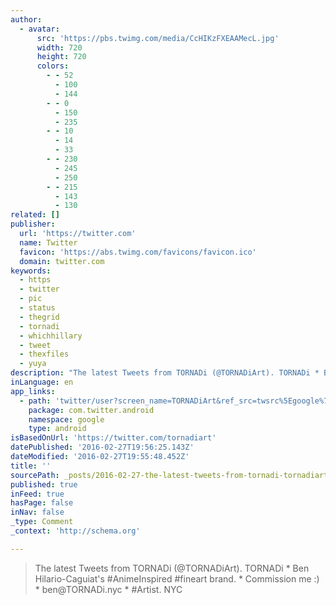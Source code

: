 ```yaml
---
author:
  - avatar:
      src: 'https://pbs.twimg.com/media/CcHIKzFXEAAMecL.jpg'
      width: 720
      height: 720
      colors:
        - - 52
          - 100
          - 144
        - - 0
          - 150
          - 235
        - - 10
          - 14
          - 33
        - - 230
          - 245
          - 250
        - - 215
          - 143
          - 130
related: []
publisher:
  url: 'https://twitter.com'
  name: Twitter
  favicon: 'https://abs.twimg.com/favicons/favicon.ico'
  domain: twitter.com
keywords:
  - https
  - twitter
  - pic
  - status
  - thegrid
  - tornadi
  - whichhillary
  - tweet
  - thexfiles
  - yuya
description: "The latest Tweets from TORNADi (@TORNADiArt). TORNADi * Ben Hilario-Caguiat's #AnimeInspired #fineart brand. * Commission me :) * ben@TORNADi.nyc * #Artist. NYC"
inLanguage: en
app_links:
  - path: 'twitter/user?screen_name=TORNADiArt&ref_src=twsrc%5Egoogle%7Ctwcamp%5Eandroidseo%7Ctwgr%5Eprofile'
    package: com.twitter.android
    namespace: google
    type: android
isBasedOnUrl: 'https://twitter.com/tornadiart'
datePublished: '2016-02-27T19:56:25.143Z'
dateModified: '2016-02-27T19:55:48.452Z'
title: ''
sourcePath: _posts/2016-02-27-the-latest-tweets-from-tornadi-tornadiart-tornadi-ben.md
published: true
inFeed: true
hasPage: false
inNav: false
_type: Comment
_context: 'http://schema.org'

---
```

> The latest Tweets from TORNADi &lpar;&commat;TORNADiArt&rpar;&period; TORNADi &midast; Ben Hilario-Caguiat's &num;AnimeInspired &num;fineart brand&period; &midast; Commission me &colon;&rpar; &midast; ben&commat;TORNADi&period;nyc &midast; &num;Artist&period; NYC